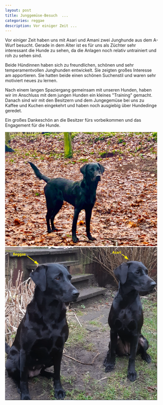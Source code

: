 ```yaml
---
layout: post
title: Junggemüse-Besuch  ...
categories: reggae
description: Vor einiger Zeit ...
---
```


Vor einiger Zeit haben uns mit Asari und Amani zwei Junghunde aus dem A-Wurf besucht. 
Gerade in dem Alter ist es für uns als Züchter sehr interessant die Hunde zu sehen, da die Anlagen noch relativ untrainiert und roh zu sehen sind.

Beide Hündinnen haben sich zu freundlichen, schönen und sehr temperamentvollen Junghunden entwickelt. Sie zeigten großes Interesse am apportieren. Sie hatten beide einen schönen Suchenstil und waren sehr motiviert neues zu lernen. 

Nach einem langen Spaziergang gemeinsam mit unseren Hunden, haben wir im Anschluss mit dem jungen Hunden ein kleines "Training" gemacht.
Danach sind wir mit den Besitzern und dem Jungegemüse bei uns zu Kaffee und Kuchen eingekehrt und haben noch ausgiebig über Hundedinge geredet.

Ein großes Dankeschön an die Besitzer fürs vorbeikommen und das Engagement für die Hunde. 


<img src="/litters/fotos-a-wurf/nine-months/amani.jpeg" title="Zuma (Amani)" width="500">

<img src="/assets/reggae-gallery/reggae-asari.png" title="Reggae mit Asari" width="500">


